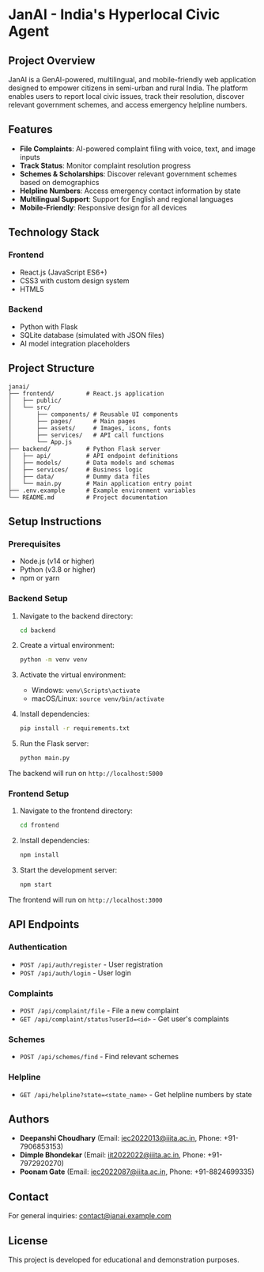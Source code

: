 # JanAI - India's Hyperlocal Civic Agent

## Project Overview

JanAI is a GenAI-powered, multilingual, and mobile-friendly web application designed to empower citizens in semi-urban and rural India. The platform enables users to report local civic issues, track their resolution, discover relevant government schemes, and access emergency helpline numbers.

## Features

- **File Complaints**: AI-powered complaint filing with voice, text, and image inputs
- **Track Status**: Monitor complaint resolution progress
- **Schemes & Scholarships**: Discover relevant government schemes based on demographics
- **Helpline Numbers**: Access emergency contact information by state
- **Multilingual Support**: Support for English and regional languages
- **Mobile-Friendly**: Responsive design for all devices

## Technology Stack

### Frontend
- React.js (JavaScript ES6+)
- CSS3 with custom design system
- HTML5

### Backend
- Python with Flask
- SQLite database (simulated with JSON files)
- AI model integration placeholders

## Project Structure

```
janai/
├── frontend/         # React.js application
│   ├── public/
│   └── src/
│       ├── components/ # Reusable UI components
│       ├── pages/      # Main pages
│       ├── assets/     # Images, icons, fonts
│       ├── services/   # API call functions
│       └── App.js
├── backend/          # Python Flask server
│   ├── api/          # API endpoint definitions
│   ├── models/       # Data models and schemas
│   ├── services/     # Business logic
│   ├── data/         # Dummy data files
│   └── main.py       # Main application entry point
├── .env.example      # Example environment variables
└── README.md         # Project documentation
```

## Setup Instructions

### Prerequisites
- Node.js (v14 or higher)
- Python (v3.8 or higher)
- npm or yarn

### Backend Setup

1. Navigate to the backend directory:
   ```bash
   cd backend
   ```

2. Create a virtual environment:
   ```bash
   python -m venv venv
   ```

3. Activate the virtual environment:
   - Windows: `venv\Scripts\activate`
   - macOS/Linux: `source venv/bin/activate`

4. Install dependencies:
   ```bash
   pip install -r requirements.txt
   ```

5. Run the Flask server:
   ```bash
   python main.py
   ```

The backend will run on `http://localhost:5000`

### Frontend Setup

1. Navigate to the frontend directory:
   ```bash
   cd frontend
   ```

2. Install dependencies:
   ```bash
   npm install
   ```

3. Start the development server:
   ```bash
   npm start
   ```

The frontend will run on `http://localhost:3000`

## API Endpoints

### Authentication
- `POST /api/auth/register` - User registration
- `POST /api/auth/login` - User login

### Complaints
- `POST /api/complaint/file` - File a new complaint
- `GET /api/complaint/status?userId=<id>` - Get user's complaints

### Schemes
- `POST /api/schemes/find` - Find relevant schemes

### Helpline
- `GET /api/helpline?state=<state_name>` - Get helpline numbers by state

## Authors

- **Deepanshi Choudhary** (Email: iec2022013@iiita.ac.in, Phone: +91-7906853153)
- **Dimple Bhondekar** (Email: iit2022022@iiita.ac.in, Phone: +91-7972920270)
- **Poonam Gate** (Email: iec2022087@iiita.ac.in, Phone: +91-8824699335)

## Contact

For general inquiries: contact@janai.example.com

## License

This project is developed for educational and demonstration purposes. 